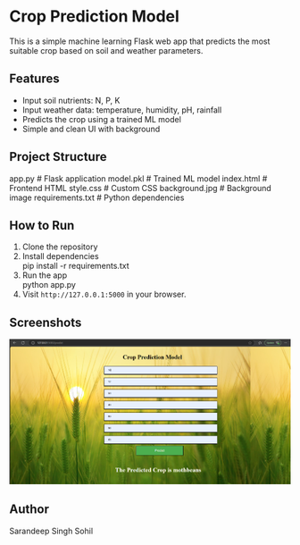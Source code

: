 #  Crop Prediction Model

This is a simple machine learning Flask web app that predicts the most suitable crop based on soil and weather parameters.

##  Features
- Input soil nutrients: N, P, K
- Input weather data: temperature, humidity, pH, rainfall
- Predicts the crop using a trained ML model
- Simple and clean UI with background

##  Project Structure
app.py # Flask application
model.pkl # Trained ML model
index.html # Frontend HTML
style.css # Custom CSS
background.jpg # Background image
requirements.txt # Python dependencies

##  How to Run

1. Clone the repository  
2. Install dependencies  
pip install -r requirements.txt
3. Run the app  
python app.py
4. Visit `http://127.0.0.1:5000` in your browser.

##  Screenshots
![Crop Prediction Screenshot](Screenshot.png)

##  Author

Sarandeep Singh Sohil  
